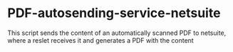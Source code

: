 # PDF-autosending-service-netsuite
This script sends the content of an automatically scanned PDF to netsuite, where a reslet receives it and generates a PDF with the content

